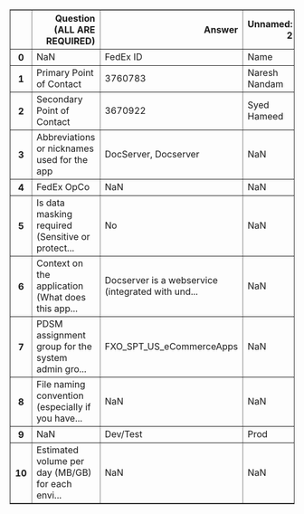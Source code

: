 <table border="1" class="dataframe">
  <thead>
    <tr style="text-align: right;">
      <th></th>
      <th>Question (ALL ARE REQUIRED)</th>
      <th>Answer</th>
      <th>Unnamed: 2</th>
      <th>Unnamed: 3</th>
    </tr>
  </thead>
  <tbody>
    <tr>
      <th>0</th>
      <td>NaN</td>
      <td>FedEx ID</td>
      <td>Name</td>
      <td>Email</td>
    </tr>
    <tr>
      <th>1</th>
      <td>Primary Point of Contact</td>
      <td>3760783</td>
      <td>Naresh Nandam</td>
      <td>naresh.nandam.osv@fedex.com</td>
    </tr>
    <tr>
      <th>2</th>
      <td>Secondary Point of Contact</td>
      <td>3670922</td>
      <td>Syed Hameed</td>
      <td>Syed.hameed.osv@fedex.com</td>
    </tr>
    <tr>
      <th>3</th>
      <td>Abbreviations or nicknames used for the app</td>
      <td>DocServer, Docserver</td>
      <td>NaN</td>
      <td>NaN</td>
    </tr>
    <tr>
      <th>4</th>
      <td>FedEx OpCo</td>
      <td>NaN</td>
      <td>NaN</td>
      <td>NaN</td>
    </tr>
    <tr>
      <th>5</th>
      <td>Is data masking required (Sensitive or protect...</td>
      <td>No</td>
      <td>NaN</td>
      <td>NaN</td>
    </tr>
    <tr>
      <th>6</th>
      <td>Context on the application (What does this app...</td>
      <td>Docserver is a webservice (integrated with und...</td>
      <td>NaN</td>
      <td>NaN</td>
    </tr>
    <tr>
      <th>7</th>
      <td>PDSM assignment group for the system admin gro...</td>
      <td>FXO_SPT_US_eCommerceApps</td>
      <td>NaN</td>
      <td>NaN</td>
    </tr>
    <tr>
      <th>8</th>
      <td>File naming convention (especially if you have...</td>
      <td>NaN</td>
      <td>NaN</td>
      <td>NaN</td>
    </tr>
    <tr>
      <th>9</th>
      <td>NaN</td>
      <td>Dev/Test</td>
      <td>Prod</td>
      <td>NaN</td>
    </tr>
    <tr>
      <th>10</th>
      <td>Estimated volume per day (MB/GB) for each envi...</td>
      <td>NaN</td>
      <td>NaN</td>
      <td>NaN</td>
    </tr>
  </tbody>
</table>